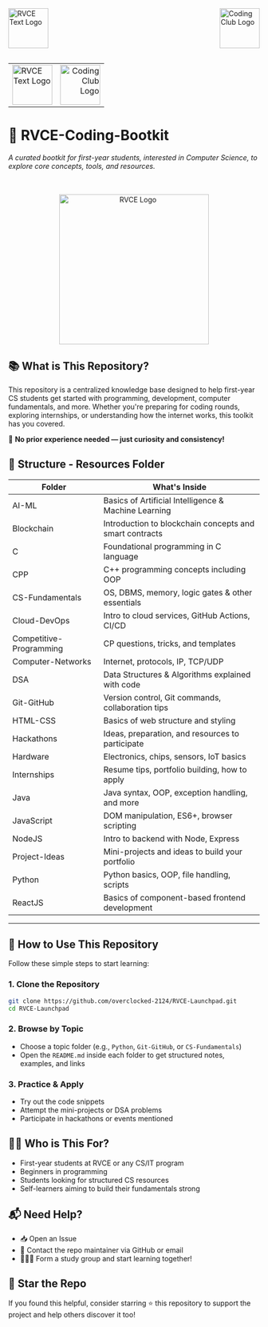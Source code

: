 <div style="display: flex; justify-content: space-between; align-items: center; margin-bottom: 30px;"><a href="https://rvce.edu.in" target="_blank" rel="noopener noreferrer" style="margin-right: 20px;"><img src="https://github.com/overclocked-2124/RVCE-Coding-Bootkit/blob/main/gitAssets/RVCE_Logo_With_Text.png" alt="RVCE Text Logo" height="80"></a><a href="https://www.linkedin.com/company/coding-club-rvce/posts/?feedView=all" target="_blank" rel="noopener noreferrer" style="margin-left: 20px;"><img src="https://github.com/overclocked-2124/RVCE-Coding-Bootkit/blob/main/gitAssets/CCLogo_BG_Removed.png" alt="Coding Club Logo" height="80"></a></div>

<table width="100%" style="border: none; margin-bottom: 30px;">
  <tr>
    <td>
      <a href="https://rvce.edu.in" target="_blank" rel="noopener noreferrer">
        <img src="https://raw.githubusercontent.com/overclocked-2124/RVCE-Coding-Bootkit/main/gitAssets/RVCE_Logo_With_Text.png" alt="RVCE Text Logo" height="80">
      </a>
    </td>
    <td align="right">
      <a href="https://www.linkedin.com/company/coding-club-rvce/posts/?feedView=all" target="_blank" rel="noopener noreferrer">
        <img src="https://raw.githubusercontent.com/overclocked-2124/RVCE-Coding-Bootkit/main/gitAssets/CCLogo_BG_Removed.png" alt="Coding Club Logo" height="80">
      </a>
    </td>
  </tr>
</table>

# 🚀 RVCE-Coding-Bootkit

*A curated bootkit for first-year students, interested in Computer Science, to explore core concepts, tools, and resources.*

<br> 
<br>

<div align="center">
    <a href="https://rvce.edu.in">
        <img src="https://github.com/overclocked-2124/RVCE-Coding-Bootkit/raw/main/gitAssets/RVCE_Logo.png" alt="RVCE Logo" height ="300">
    </a>
</div>

## 📚 What is This Repository?

This repository is a centralized knowledge base designed to help first-year CS students get started with programming, development, computer fundamentals, and more. Whether you're preparing for coding rounds, exploring internships, or understanding how the internet works, this toolkit has you covered.

🧠 **No prior experience needed — just curiosity and consistency!**



## 📂 Structure - Resources Folder

| Folder                  | What's Inside                                               |
|-------------------------|------------------------------------------------------------|
| AI-ML                   | Basics of Artificial Intelligence & Machine Learning       |
| Blockchain              | Introduction to blockchain concepts and smart contracts    |
| C                       | Foundational programming in C language                     |
| CPP                     | C++ programming concepts including OOP                     |
| CS-Fundamentals         | OS, DBMS, memory, logic gates & other essentials           |
| Cloud-DevOps            | Intro to cloud services, GitHub Actions, CI/CD             |
| Competitive-Programming | CP questions, tricks, and templates                        |
| Computer-Networks       | Internet, protocols, IP, TCP/UDP                           |
| DSA                     | Data Structures & Algorithms explained with code           |
| Git-GitHub              | Version control, Git commands, collaboration tips          |
| HTML-CSS                | Basics of web structure and styling                        |
| Hackathons              | Ideas, preparation, and resources to participate           |
| Hardware                | Electronics, chips, sensors, IoT basics                    |
| Internships             | Resume tips, portfolio building, how to apply              |
| Java                    | Java syntax, OOP, exception handling, and more             |
| JavaScript              | DOM manipulation, ES6+, browser scripting                  |
| NodeJS                  | Intro to backend with Node, Express                        |
| Project-Ideas           | Mini-projects and ideas to build your portfolio            |
| Python                  | Python basics, OOP, file handling, scripts                 |
| ReactJS                 | Basics of component-based frontend development             |

---

## 🧭 How to Use This Repository

Follow these simple steps to start learning:

### 1. Clone the Repository

```bash
git clone https://github.com/overclocked-2124/RVCE-Launchpad.git
cd RVCE-Launchpad
```

### 2. Browse by Topic

- Choose a topic folder (e.g., `Python`, `Git-GitHub`, or `CS-Fundamentals`)
- Open the `README.md` inside each folder to get structured notes, examples, and links

### 3. Practice & Apply

- Try out the code snippets
- Attempt the mini-projects or DSA problems
- Participate in hackathons or events mentioned


## 🧑‍💻 Who is This For?

- First-year students at RVCE or any CS/IT program
- Beginners in programming
- Students looking for structured CS resources
- Self-learners aiming to build their fundamentals strong



## 📬 Need Help?

- 📥 Open an Issue
- 📧 Contact the repo maintainer via GitHub or email
- 🧑‍🤝‍🧑 Form a study group and start learning together!

## 🌟 Star the Repo

If you found this helpful, consider starring ⭐ this repository to support the project and help others discover it too!

